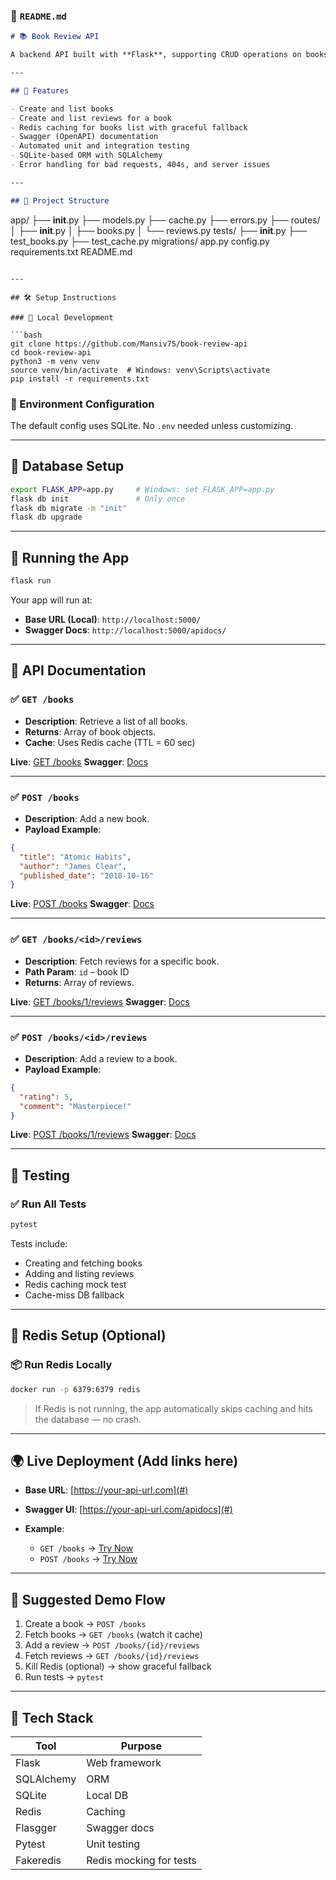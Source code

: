 
### 📄 `README.md`

```markdown
# 📚 Book Review API

A backend API built with **Flask**, supporting CRUD operations on books and reviews. Includes Redis caching, Swagger docs, error handling, and tests — all designed for scalability, clarity, and production-readiness.

---

## 🚀 Features

- Create and list books
- Create and list reviews for a book
- Redis caching for books list with graceful fallback
- Swagger (OpenAPI) documentation
- Automated unit and integration testing
- SQLite-based ORM with SQLAlchemy
- Error handling for bad requests, 404s, and server issues

---

## 📂 Project Structure

```

app/
├── **init**.py
├── models.py
├── cache.py
├── errors.py
├── routes/
│   ├── **init**.py
│   ├── books.py
│   └── reviews.py
tests/
├── **init**.py
├── test\_books.py
├── test\_cache.py
migrations/
app.py
config.py
requirements.txt
README.md

````

---

## 🛠️ Setup Instructions

### 🔧 Local Development

```bash
git clone https://github.com/Mansiv75/book-review-api
cd book-review-api
python3 -m venv venv
source venv/bin/activate  # Windows: venv\Scripts\activate
pip install -r requirements.txt
````

### 🔌 Environment Configuration

The default config uses SQLite. No `.env` needed unless customizing.

---

## 🧱 Database Setup

```bash
export FLASK_APP=app.py     # Windows: set FLASK_APP=app.py
flask db init               # Only once
flask db migrate -m "init"
flask db upgrade
```

---

## 🚀 Running the App

```bash
flask run
```

Your app will run at:

* **Base URL (Local)**: `http://localhost:5000/`
* **Swagger Docs**: `http://localhost:5000/apidocs/`

---

## 📘 API Documentation

### ✅ `GET /books`

* **Description**: Retrieve a list of all books.
* **Returns**: Array of book objects.
* **Cache**: Uses Redis cache (TTL = 60 sec)

**Live**: [GET /books](#)
**Swagger**: [Docs](http://localhost:5000/apidocs/#/Books/get_books_books_get)

---

### ✅ `POST /books`

* **Description**: Add a new book.
* **Payload Example**:

```json
{
  "title": "Atomic Habits",
  "author": "James Clear",
  "published_date": "2018-10-16"
}
```

**Live**: [POST /books](#)
**Swagger**: [Docs](http://localhost:5000/apidocs/#/Books/create_book_books_post)

---

### ✅ `GET /books/<id>/reviews`

* **Description**: Fetch reviews for a specific book.
* **Path Param**: `id` – book ID
* **Returns**: Array of reviews.

**Live**: [GET /books/1/reviews](#)
**Swagger**: [Docs](http://localhost:5000/apidocs/#/Reviews/get_reviews_books__book_id__reviews_get)

---

### ✅ `POST /books/<id>/reviews`

* **Description**: Add a review to a book.
* **Payload Example**:

```json
{
  "rating": 5,
  "comment": "Masterpiece!"
}
```

**Live**: [POST /books/1/reviews](#)
**Swagger**: [Docs](http://localhost:5000/apidocs/#/Reviews/create_review_books__book_id__reviews_post)

---

## 🧪 Testing

### ✅ Run All Tests

```bash
pytest
```

Tests include:

* Creating and fetching books
* Adding and listing reviews
* Redis caching mock test
* Cache-miss DB fallback

---

## 🧰 Redis Setup (Optional)

### 📦 Run Redis Locally

```bash
docker run -p 6379:6379 redis
```

> If Redis is not running, the app automatically skips caching and hits the database — no crash.

---

## 🌍 Live Deployment (Add links here)

* **Base URL**: [https://your-api-url.com](#)
* **Swagger UI**: [https://your-api-url.com/apidocs](#)
* **Example**:

  * `GET /books` → [Try Now](#)
  * `POST /books` → [Try Now](#)

---

## 🎥 Suggested Demo Flow

1. Create a book → `POST /books`
2. Fetch books → `GET /books` (watch it cache)
3. Add a review → `POST /books/{id}/reviews`
4. Fetch reviews → `GET /books/{id}/reviews`
5. Kill Redis (optional) → show graceful fallback
6. Run tests → `pytest`

---

## 📌 Tech Stack

| Tool       | Purpose                 |
| ---------- | ----------------------- |
| Flask      | Web framework           |
| SQLAlchemy | ORM                     |
| SQLite     | Local DB                |
| Redis      | Caching                 |
| Flasgger   | Swagger docs            |
| Pytest     | Unit testing            |
| Fakeredis  | Redis mocking for tests |

